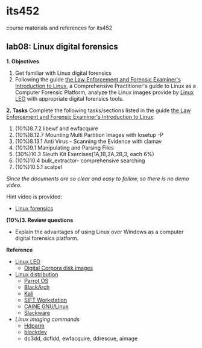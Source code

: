# its452
course materials and references for its452

## lab08: Linux digital forensics

**1. Objectives**

1. Get familiar with Linux digital forensics
2. Following the guide [the Law Enforcement and Forensic Examiner's Introduction to Linux](https://linuxleo.com/), a Comprehensive Practitioner's guide to Linux as a Computer Forensic Platform,  analyze the Linux images provide by [Linux LEO](https://linuxleo.com/) with appropriate digital forensics tools.

**2. Tasks**
Complete the following tasks/sections listed in the guide [the Law Enforcement and Forensic Examiner's Introduction to Linux](./guide/LinuxLeo4.95.1.pdf):

1. (10%)8.7.2 libewf and ewfacquire
2. (10%)8.12.7  Mounting Multi Partition Images with losetup -P
3. (10%)8.13.1  Anti Virus - Scanning the Evidence with clamav
4. (10%)9.1  Manipulating and Parsing Files
5. (30%)10.3  Sleuth Kit Exercises(1A,1B,2A,2B,3, each 6%)
6. (10%)10.4 bulk_extractor- comprehensive searching
7. (10%)10.5.1 scalpel

*Since the documents are so clear and easy to follow, so there is no demo video.*

Hint video is provided:

* [Linux forensics](https://youtu.be/GWTducJotGE)

**(10%)3. Review questions**
* Explain the advantages of using Linux over Windows as a computer digital forensics platform.

**Reference**
* [Linux LEO](https://linuxleo.com/)
  * [Digital Corpora disk images](https://digitalcorpora.org/corpora/disk-images)
* [Linux distribution](https://en.wikipedia.org/wiki/Linux_distribution)
  * [Parrot OS](https://www.parrotsec.org/)
  * [BlackArch](https://blackarch.org/)
  * [Kali](https://www.kali.org/)
  * [SIFT Workstation](https://digital-forensics.sans.org/community/downloads)
  * [CAINE GNU/Linux](https://www.caine-live.net/)
  * [Slackware](http://www.slackware.com/)
* *Linux imaging commands*
  * [Hdparm](https://en.wikipedia.org/wiki/Hdparm)
  * [blockdev](http://manpages.ubuntu.com/manpages/focal/man8/blockdev.8.html)
  * dc3dd, dcfldd, ewfacquire, ddrescue, aimage